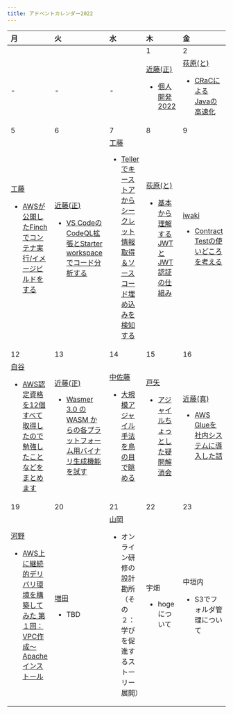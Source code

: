 ```yaml
---
title: アドベントカレンダー2022
---
```


| 月 | 火 | 水 | 木 | 金 | 土 | 日 |
|:--|:--|:--|:--|:--|:--|:--|
|  |  |  | 1 | 2 | 3 | 4 |
| - | - | - | [近藤(正)](/authors/masahiro-kondo/)<ul><li>[個人開発2022](/blogs/2022/12/01/personal-development-2022/)</li></ul> | [荻原(と)](/authors/toshio-ogiwara/)<ul><li>[CRaCによるJavaの高速化](/blogs/2022/12/02/jdk-crac/)</li></ul> | [iwaki](/authors/shinichiro-iwaki)<ul><li>[Contract TestツールPactの紹介](/blogs/2022/12/03/contract-test-with-pact/)</li></ul> | [庄司](/authors/shigeki-shoji/)<ul><li>[JJUG CCC 2022 Fall](/blogs/2022/12/04/jjug-ccc-2022-fall/)</li></ul> |
| 5 | 6 | 7 | 8 | 9 | 10 | 11 |
| [工藤](/authors/noboru-kudo/)<ul><li>[AWSが公開したFinchでコンテナ実行/イメージビルドをする](/blogs/2022/12/05/finch-intro/)</li></ul> | [近藤(正)](/authors/masahiro-kondo/)<ul><li>[VS Codeの CodeQL拡張とStarter workspaceでコード分析する](/blogs/2022/12/06/using-codeql-on-vscode/)</li></ul> | [工藤](/authors/noboru-kudo/)<ul><li>[Tellerでキーストアからシークレット情報取得＆ソースコード埋め込みを検知する](/blogs/2022/12/07/teller-intro/)</li></ul> | [荻原(と)](/authors/toshio-ogiwara/)<ul><li>[基本から理解するJWTとJWT認証の仕組み](/blogs/2022/12/08/jwt-auth/)</li></ul> | [iwaki](/authors/shinichiro-iwaki)<ul><li>[Contract Testの使いどころを考える](/blogs/2022/12/09/contract-test-usecase/)</li></ul> | [荻原(と)](/authors/toshio-ogiwara/)<ul><li>[Auth0 java-jwtを使った素のJWT認証](/blogs/2022/12/10/java-jwt-auth/)</li></ul> | 山岸<ul><li>[AWS Lambda 向け軽量Node.jsミドルウエアエンジン Middy の紹介](/blogs/2022/12/11/middyjs/)</li></ul> |
| 12| 13 | 14 | 15 | 16 | 17 | 18 |
| [白谷](/authors/kazuyuki-shiratani)<ul><li>[AWS認定資格を12個すべて取得したので勉強したことなどをまとめます](/blogs/2022/12/12/aws_all_certified/)</li></ul> | [近藤(正)](/authors/masahiro-kondo/)<ul><li>[Wasmer 3.0 の WASM からの各プラットフォーム用バイナリ生成機能を試す](/blogs/2022/12/13/wasmer-v3/)</li></ul> | [中佐藤](/authors/makiko-nakasato/)<ul><li>[大規模アジャイル手法を鳥の目で眺める](/blogs/2022/12/14/scaling-agile-birdview/)</li></ul> | [戸矢](/authors/chiori-toya)<ul><li>[アジャイルちょっとした疑問解消会](/blogs/2022/12/15/agile_solution/)</li></ul> | [近藤(真)](/authors/masafumi-kondo/)<ul><li>[AWS Glueを社内システムに導入した話](/in-house-project/sss/glue/)</li></ul> | [高](/authors/hiroaki-taka/)<ul><li>[新米スクラムマスターの思考メモ（その３ Sprint Planning編）](/blogs/2022/12/17/newcomer-scrum-master-03/)</li></ul> | [工藤](/authors/noboru-kudo/)<ul><li>[Nuxt3で導入されたハイブリッドレンダリングとNuxt版ISG/ISRを試してみる](/blogs/2022/12/18/nuxt3-hybrid-rendering/)</li></ul> |
| 19 | 20 | 21 | 22 | 23 | 24 | 25 |
| [河野](/authors/ryosuke-kono/)<ul><li>[AWS上に継続的デリバリ環境を構築してみた 第１回：VPC作成～Apacheインストール](/blogs/2022/12/19/pipeline-gitlab-to-apache-server-01/)</li></ul> | [増田](/authors/yuta-masuda/)<ul><li>TBD</li></ul> | [山岡](/authors/toshio-yamaoka/)<ul><li>オンライン研修の設計勘所（その２：学びを促進するストーリー展開）</li></ul> | 宇畑<ul><li>hogeについて</li></ul> | 中垣内<ul><li>S3でフォルダ管理について</li></ul> | 藤原<ul><li>hogeについて</li></ul> | 塩田<ul><li>【T.B.D.】Spring Boot 3.0 で何が変わった？</li></ul> |
